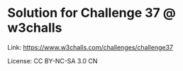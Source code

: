 Solution for Challenge 37 @ w3challs
====================================

Link: https://www.w3challs.com/challenges/challenge37

License: CC BY-NC-SA 3.0 CN
